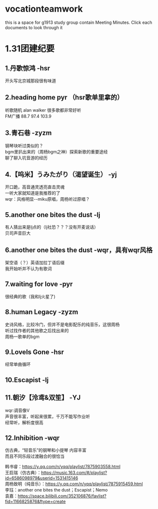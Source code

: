 # vocationteamwork
this is a space for g1913 study group contain  Meeting Minutes.
Click each documents to look through it
  
# 1.31团建纪要
## 1.丹歌惊鸿    -hsr  
  开头写北京城那段很有味道  
## 2.heading home pyr （hsr歌单里拿的）  
  听歌随机 alan walker 很多歌都非常好听  
  FM广播  88.7  97.4  103.9  
## 3.青石巷 -zyzm  
  钢琴块听过类似的？  
  bgm里扒出来的（周杨bgm之神）探索新歌的重要途经  
  聊了聊入坑音游的经历  
## 4.【呜米】うみたがり（渴望诞生） -yj  
  开口跪，高音通灵透亮直击灵魂  
  一听大家就知道是我推荐的了  
  wqr：风格明显--miku原唱，周杨听过原唱？  
## 5.another one bites the dust  -lj  
  有人猜出来是lj点的（lj社恐？？？没有开麦说话）  
  贝司声音巨大  
## 6.another one bites the dust  -wqr，具有wqr风格  
  架空语（？）英语加拉丁语后缀  
  我开始听并不认为有歌词  
## 7.waiting for love -pyr  
  很经典的歌（我和lj火星了)  
## 8.human Legacy -zyzm  
  史诗风格，比较冷门，但并不是电影配乐的纯音乐，这很周杨  
  听过找作者的其他歌之后找出来的  
  周杨一歌单的bgm  
## 9.LoveIs Gone -hsr  
  经常单曲循环  
## 10.Escapist -lj   
## 11.朝汐【泠鸢&双笙】  -YJ  
  wqr:调音像V  
  声音很丰富，听起来很累，千万不能写作业听  
  经常听，解析度很高    
## 12.Inhibition -wqr  
  仿古典，“轻音乐”的钢琴和小提琴  内容丰富  
  而且不同乐段过渡融合的很恰当  
    
韩书睿：https://y.qq.com/n/yqq/playlist/7875903558.html  
王启瑞（仿古典）：https://music.163.com/#/playlist?id=6586098979&userid=1531415146  
周杨致明（纯音乐）：https://y.qq.com/n/yqq/playlist/7875915459.html  
李珏：another one bites the dust；Escapist；Nemo  
袁嘉：https://space.bilibili.com/352106876/favlist?fid=1166825876&ftype=create  

